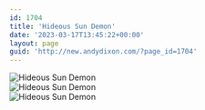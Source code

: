 ```yaml
---
id: 1704
title: 'Hideous Sun Demon'
date: '2023-03-17T13:45:22+00:00'
layout: page
guid: 'http://new.andydixon.com/?page_id=1704'
---
```


![Hideous Sun Demon](https://i0.wp.com/assets.g8x2.ldn.idrivee2-23.com/posters/Hideous%20Sun%20Demon%2001.jpg?w=1200&ssl=1 "Hideous Sun Demon")  
![Hideous Sun Demon](https://i0.wp.com/assets.g8x2.ldn.idrivee2-23.com/posters/Hideous%20Sun%20Demon%2002.jpg?w=1200&ssl=1 "Hideous Sun Demon")  
![Hideous Sun Demon](https://i0.wp.com/assets.g8x2.ldn.idrivee2-23.com/posters/Hideous%20Sun%20Demon%2003.jpg?w=1200&ssl=1 "Hideous Sun Demon")